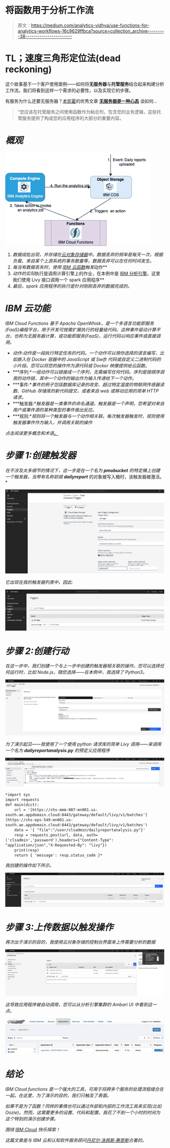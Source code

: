 # 将函数用于分析工作流

> 原文：<https://medium.com/analytics-vidhya/use-functions-for-analytics-workflows-16c9629ffbca?source=collection_archive---------38----------------------->

# TL；速度三角形定位法(dead reckoning)

这个故事基于一个客户使用案例——如何将**无服务器**与**托管服务**结合起来构建分析工作流。我们将看到这样一个需求的必要性，以及实现它的步骤。

有服务为什么还要无服务器？[本凯霍](https://read.acloud.guru/@ben11kehoe?source=post_page-----717ef2088b42----------------------)的优秀文章 [**无服务器是一种心态**](https://read.acloud.guru/serverless-is-a-state-of-mind-717ef2088b42) 谈如何…

> “您应该在托管服务之间使用函数作为粘合剂，包含您的业务逻辑，这些托管服务提供了构成您的应用程序的大部分的重要内容。

# *概观*

*![](img/ec503bbb2f0d438a865faf188ea79b7a.png)*

1.  *数据成批出现，并存储在[云对象存储器](https://cloud.ibm.com/catalog/services/cloud-object-storage)中。数据丢弃的频率是每天一次，根据负载、来自某个上游系统的事务数量等，数据丢弃可以在任何时间发生。*
2.  *每当有数据丢失时，使用 [IBM 云函数](https://cloud.ibm.com/functions)触发*动作**
3.  *动作的实际*执行是调用计算引擎上的作业，在本例中是 [IBM 分析引擎](https://cloud.ibm.com/catalog/services/analytics-engine)。这里我们使用 Livy 接口调用一个 spark 应用程序**
4.  *最后，spark 应用程序的执行是针对刚刚丢弃的数据完成的。*

# *IBM 云功能*

*IBM Cloud Functions 基于 Apache OpenWhisk，是一个多语言功能即服务(FaaS)编程平台，用于开发可按需扩展执行的轻量级代码。这种事件驱动计算平台，也称为无服务器计算，或功能即服务(FaaS)，运行代码以响应事件或直接调用。*

*   *动作:动作是一段执行特定任务的代码。一个动作可以用你选择的语言编写，比如嵌入在 Docker 容器中的 JavaScript 或 Swift 代码或自定义二进制代码的小片段。您可以将您的操作作为源代码或 Docker 映像提供给云函数。*
*   ***序列:**一组动作可以链接成一个序列，无需编写任何代码。序列是按顺序调用的动作链，其中一个动作的输出作为输入传递给下一个动作。*
*   ***事件:**事件的例子包括数据库记录的改变、超过特定温度的物联网传感器读数、GitHub 存储库的新代码提交，或者来自 web 或移动应用的简单 HTTP 请求。*
*   ***触发器:**触发器是一类事件的命名通道。触发器是一个声明，您希望对来自用户或事件源的某种类型的事件做出反应。*
*   ***规则:**规则将一个触发器与一个动作相关联。每次触发器触发时，规则使用触发器事件作为输入，并调用关联的操作*

*点击阅读更多概念和术语[。](https://cloud.ibm.com/docs/openwhisk?topic=cloud-functions-use_cases)*

# *步骤 1:创建触发器*

*在不涉及太多细节的情况下，这一步是在一个名为 **pmobucket** 的特定桶上创建一个触发器，当带有名称前缀 **dailyreport*** 的对象被写入桶时，该触发器被激活。*

*![](img/07286544afd144b73de7a06090c1cc56.png)*

*它出现在我的触发器列表中，因此:*

*![](img/f323a923f980cad122b7eb170d0f5a6d.png)*

# *步骤 2:创建行动*

*在这一步中，我们创建一个与上一步中创建的触发器相关联的操作。您可以选择任何运行时，比如 Node.js，随您选择——在本例中，我选择了 Python3。*

*![](img/c373f5d6127dfae720b7514353f94daf.png)*

*为了演示起见——我使用了一个使用 python 请求库的简单 Livy 调用——来调用一个名为 **dailyreportanalysis.py** 的预定义应用程序*

*![](img/9ba89b78c8515f277a2b63a2d4b6de98.png)*

```
*import sys
import requests
def main(dict):
    url = '[https://chs-mmm-007-mn001.us-south.ae.appdomain.cloud:8443/gateway/default/livy/v1/batches'](https://chs-eps-549-mn001.us-south.ae.appdomain.cloud:8443/gateway/default/livy/v1/batches')
    data = '{ "file":"/user/clsadmin/dailyreportanalysis.py"}'
    resp = requests.post(url, data, auth=('clsadmin','password'),headers={"Content-Type": "application/json","X-Requested-By": "livy"})
    print(resp)
    return { 'message': resp.status_code }*
```

*我创建的操作如下所示。*

*![](img/07450dd3e5b7bf85a4020b1f652ae544.png)*

# *步骤 3:上传数据以触发操作*

*再次出于演示的目的，我使用云对象存储的控制台界面来上传需要分析的数据*

*![](img/790e397d364b830d6445dac2edfe1815.png)*

*这导致应用程序被自动调用，您可以从分析引擎集群的 Ambari UI 中看到这一点。*

*![](img/4cd4d6efb10439f5b381fafedac9929a.png)*

# *结论*

*IBM Cloud functions 是一个强大的工具，可用于将跨多个服务的处理流程缝合在一起。在这里，为了演示的目的，我们只触及了表面。*

*如果不是为了函数？同样的事情也可以通过外部和内部的工作流工具来实现(比如 Oozie)。然而，这需要更多的设置、代码和配置。我花了不到一个小时的时间为这个特别的演示创建步骤。*

*围绕 [IBM Cloud](https://cloud.ibm.com/) 快乐探索！*

*这篇文章是与 IBM 云和认知软件服务顾问[丹尼尔·洛佩斯·赛恩斯](https://www.linkedin.com/in/daniel-lopez-sainz-6114998/)合著的。*